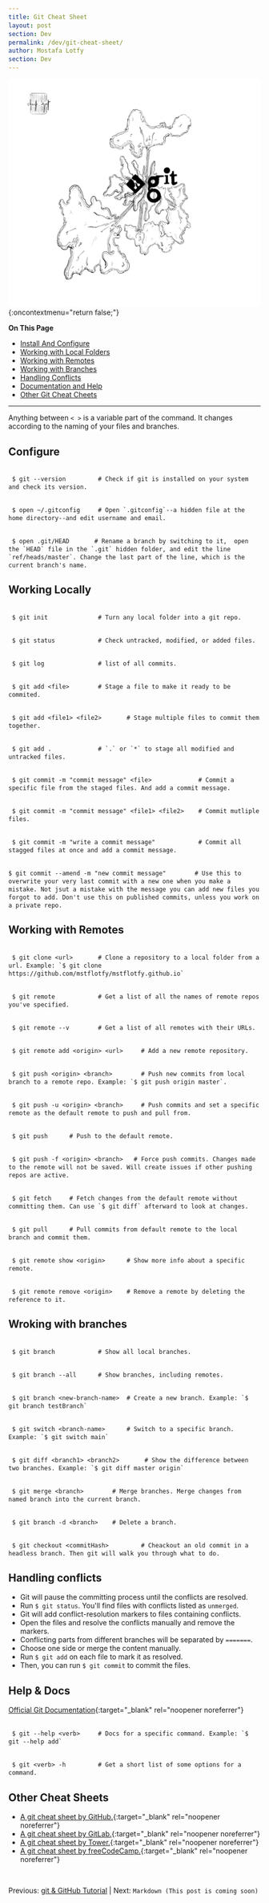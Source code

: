 ```yaml
---
title: Git Cheat Sheet
layout: post
section: Dev
permalink: /dev/git-cheat-sheet/
author: Mostafa Lotfy
section: Dev
---
```


![A git doodle I made for this article.](/assets/i/gitCheatSheet.jpg "Git Doodle"){:oncontextmenu="return false;"}


**On This Page**

- [Install And Configure](#install)
- [Working with Local Folders](#local)
- [Working with Remotes](#remote)
- [Working with Branches](#branches)
- [Handling Conflicts](#conflicts)
- [Documentation and Help](#docs)
- [Other Git Cheat Cheets](#other)

---

Anything between `< >` is a variable part of the command. It changes according to the naming of your files and branches.

## <a name="install"></a> **Configure**


```

 $ git --version         # Check if git is installed on your system and check its version.

```


```

 $ open ~/.gitconfig     # Open `.gitconfig`--a hidden file at the home directory--and edit username and email.

```


```

 $ open .git/HEAD       # Rename a branch by switching to it,  open the `HEAD` file in the `.git` hidden folder, and edit the line `ref/heads/master`. Change the last part of the line, which is the current branch's name.

```

## <a name="local"></a>**Working Locally**

```

 $ git init              # Turn any local folder into a git repo.

```

```

 $ git status            # Check untracked, modified, or added files.

```

```

 $ git log               # list of all commits.

```

```

 $ git add <file>        # Stage a file to make it ready to be commited.

```

```

 $ git add <file1> <file2>       # Stage multiple files to commit them together.

```

```

 $ git add .             # `.` or `*` to stage all modified and untracked files.

```

```

 $ git commit -m "commit message" <file>             # Commit a specific file from the staged files. And add a commit message.

```

```

 $ git commit -m "commit message" <file1> <file2>    # Commit mutliple files.

```

```

 $ git commit -m "write a commit message"            # Commit all stagged files at once and add a commit message.

```

```

$ git commit --amend -m "new commit message"		# Use this to overwrite your very last commit with a new one when you make a mistake. Not jsut a mistake with the message you can add new files you forgot to add. Don't use this on published commits, unless you work on a private repo.

```

## <a name="remote"></a> **Working with Remotes**

```

 $ git clone <url>       # Clone a repository to a local folder from a url. Example: `$ git clone https://github.com/mstflotfy/mstflotfy.github.io`

```

```

 $ git remote            # Get a list of all the names of remote repos you've specified.

```

```

 $ git remote --v        # Get a list of all remotes with their URLs.

```

```

 $ git remote add <origin> <url>     # Add a new remote repository.

```

```

 $ git push <origin> <branch>        # Push new commits from local branch to a remote repo. Example: `$ git push origin master`.

```

```

 $ git push -u <origin> <branch>     # Push commits and set a specific remote as the default remote to push and pull from.

```

```

 $ git push      # Push to the default remote.

```

```

 $ git push -f <origin> <branch>   # Force push commits. Changes made to the remote will not be saved. Will create issues if other pushing repos are active.  

```

```

 $ git fetch     # Fetch changes from the default remote without committing them. Can use `$ git diff` afterward to look at changes.

```

```

 $ git pull      # Pull commits from default remote to the local branch and commit them.

```

```

 $ git remote show <origin>      # Show more info about a specific remote.

```

```

 $ git remote remove <origin>    # Remove a remote by deleting the reference to it.

```

## <a name="branches"></a> **Wroking with branches**

```

 $ git branch            # Show all local branches.

```

```

 $ git branch --all      # Show branches, including remotes.

```

```

 $ git branch <new-branch-name>  # Create a new branch. Example: `$ git branch testBranch`

```

```

 $ git switch <branch-name>      # Switch to a specific branch. Example: `$ git switch main`

```

```

 $ git diff <branch1> <branch2>       # Show the difference between two branches. Example: `$ git diff master origin`

```

```

 $ git merge <branch>        # Merge branches. Merge changes from named branch into the current branch.

```

```

 $ git branch -d <branch>    # Delete a branch.

```

```

 $ git checkout <commitHash>         # Cheackout an old commit in a headless branch. Then git will walk you through what to do.

```

## <a name="conflicts"></a> **Handling conflicts**

- Git will pause the committing process until the conflicts are resolved.
- Run `$ git status`. You'll find files with conflicts listed as `unmerged`.
- Git will add conflict-resolution markers to files containing conflicts.
- Open the files and resolve the conflicts manually and remove the markers.
- Conflicting parts from different branches will be separated by `=======`.
- Choose one side or merge the content manually.
- Run `$ git add` on each file to mark it as resolved.
- Then, you can run `$ git commit` to commit the files.



## <a name="docs"></a> **Help & Docs**

[Official Git Documentation](https://git-scm.com/docs){:target="_blank" rel="noopener noreferrer"}


```

 $ git --help <verb>     # Docs for a specific command. Example: `$ git --help add`

```

```

 $ git <verb> -h         # Get a short list of some options for a command.

```

## <a name="other"></a> **Other Cheat Sheets**

- [A git cheat sheet by GitHub.](https://training.github.com/downloads/github-git-cheat-sheet/){:target="_blank" rel="noopener noreferrer"}
- [A git cheat sheet by GitLab.](https://about.gitlab.com/images/press/git-cheat-sheet.pdf){:target="_blank" rel="noopener noreferrer"}
- [A git cheat sheet by Tower.](https://www.git-tower.com/blog/git-cheat-sheet/){:target="_blank" rel="noopener noreferrer"}
- [A git cheat sheet by freeCodeCamp.](https://www.freecodecamp.org/news/git-cheat-sheet/){:target="_blank" rel="noopener noreferrer"}

<br>

Previous: [git & GitHub Tutorial](/dev/git-github-tutorial-very-beginner/)  | Next: `Markdown (This post is coming soon)`
